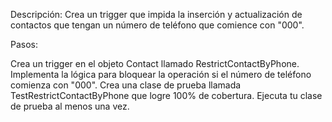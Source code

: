 Descripción: Crea un trigger que impida la inserción y actualización de contactos que tengan un número de teléfono que comience con "000".

Pasos:

Crea un trigger en el objeto Contact llamado RestrictContactByPhone.
Implementa la lógica para bloquear la operación si el número de teléfono comienza con "000".
Crea una clase de prueba llamada TestRestrictContactByPhone que logre 100% de cobertura.
Ejecuta tu clase de prueba al menos una vez.